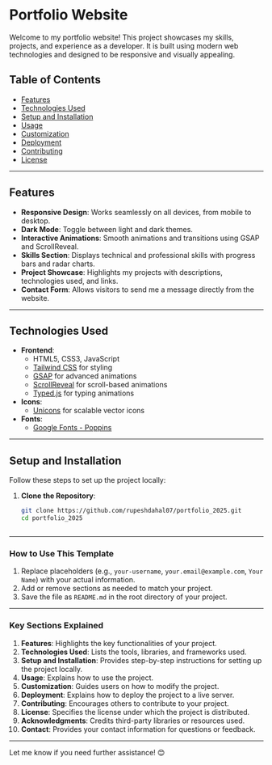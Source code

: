 # Portfolio Website

Welcome to my portfolio website! This project showcases my skills, projects, and experience as a developer. It is built using modern web technologies and designed to be responsive and visually appealing.

## Table of Contents
- [Features](#features)
- [Technologies Used](#technologies-used)
- [Setup and Installation](#setup-and-installation)
- [Usage](#usage)
- [Customization](#customization)
- [Deployment](#deployment)
- [Contributing](#contributing)
- [License](#license)

---

## Features
- **Responsive Design**: Works seamlessly on all devices, from mobile to desktop.
- **Dark Mode**: Toggle between light and dark themes.
- **Interactive Animations**: Smooth animations and transitions using GSAP and ScrollReveal.
- **Skills Section**: Displays technical and professional skills with progress bars and radar charts.
- **Project Showcase**: Highlights my projects with descriptions, technologies used, and links.
- **Contact Form**: Allows visitors to send me a message directly from the website.

---

## Technologies Used
- **Frontend**:
  - HTML5, CSS3, JavaScript
  - [Tailwind CSS](https://tailwindcss.com/) for styling
  - [GSAP](https://greensock.com/gsap/) for advanced animations
  - [ScrollReveal](https://scrollrevealjs.org/) for scroll-based animations
  - [Typed.js](https://github.com/mattboldt/typed.js/) for typing animations
- **Icons**:
  - [Unicons](https://iconscout.com/unicons) for scalable vector icons
- **Fonts**:
  - [Google Fonts - Poppins](https://fonts.google.com/specimen/Poppins)

---

## Setup and Installation
Follow these steps to set up the project locally:

1. **Clone the Repository**:
   ```bash
   git clone https://github.com/rupeshdahal07/portfolio_2025.git
   cd portfolio_2025



---

### How to Use This Template
1. Replace placeholders (e.g., `your-username`, `your.email@example.com`, `Your Name`) with your actual information.
2. Add or remove sections as needed to match your project.
3. Save the file as `README.md` in the root directory of your project.

---

### Key Sections Explained
1. **Features**: Highlights the key functionalities of your project.
2. **Technologies Used**: Lists the tools, libraries, and frameworks used.
3. **Setup and Installation**: Provides step-by-step instructions for setting up the project locally.
4. **Usage**: Explains how to use the project.
5. **Customization**: Guides users on how to modify the project.
6. **Deployment**: Explains how to deploy the project to a live server.
7. **Contributing**: Encourages others to contribute to your project.
8. **License**: Specifies the license under which the project is distributed.
9. **Acknowledgments**: Credits third-party libraries or resources used.
10. **Contact**: Provides your contact information for questions or feedback.

---

Let me know if you need further assistance! 😊
